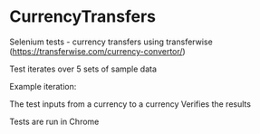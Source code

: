 # CurrencyTransfers
Selenium tests - currency transfers using transferwise (https://transferwise.com/currency-convertor/)

Test iterates over 5 sets of sample data

Example iteration:

The test inputs from a currency to a currency
Verifies the results

Tests are run in Chrome
